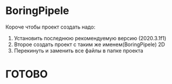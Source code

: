 # BoringPipele
Короче чтобы проект создать надо:
1. Установить последнюю рекомендуемую версию (2020.3.1f1)
2. Второе  создать проект с таким же именем(BoringPipele) 2D 
3.  Перекинуть и заменить все файлы в папке проекта
# ГОТОВО
